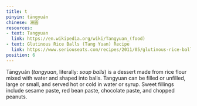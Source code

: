 ```yaml
---
title: t
pinyin: tāngyuán
chinese: 湯圓
resources: 
- text: Tangyuan
  link: https://en.wikipedia.org/wiki/Tangyuan_(food)
- text: Glutinous Rice Balls (Tang Yuan) Recipe
  link: https://www.seriouseats.com/recipes/2011/05/glutinous-rice-balls-tang-yuan.html
position: 6
---
```


Tāngyuán (*tangyuan*, literally: *soup balls*) is a dessert made from rice flour mixed with water and shaped into balls. Tangyuan can be filled or unfilled, large or small, and served hot or cold in water or syrup. Sweet fillings include sesame paste, red bean paste, chocolate paste, and chopped peanuts.
